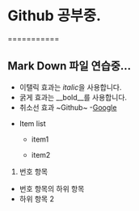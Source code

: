 # Github 공부중.
===========
## Mark Down 파일 연습중...

- 이탤릭 효과는 *italic*을 사용합니다.
- 굵게 효과는 __bold__를 사용합니다.
- 취소선 효과 ~Github~
-[Google](https://google.com/)
* Item list

  - item1
     
  - item2
     
1. 번호 항목
  - 번호 항목의 하위 항목
  - 하위 항목 2
  
